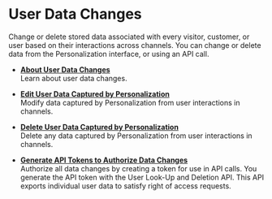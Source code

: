 

# User Data Changes

Change or delete stored data associated with every visitor, customer, or user
based on their interactions across channels. You can change or delete data
from the Personalization interface, or using an API call.

  * **[About User Data Changes](https://help.salesforce.com/s/articleView?id=sf.mc_pers_user_data_changes_about.htm&language=en_US&type=5)**  
Learn about user data changes.

  * **[Edit User Data Captured by Personalization](https://help.salesforce.com/s/articleView?id=sf.mc_pers_user_data_edit.htm&language=en_US&type=5)**  
Modify data captured by Personalization from user interactions in channels.

  * **[Delete User Data Captured by Personalization](https://help.salesforce.com/s/articleView?id=sf.mc_pers_user_data_delete.htm&language=en_US&type=5)**  
Delete any data captured by Personalization from user interactions in
channels.

  * **[Generate API Tokens to Authorize Data Changes](https://help.salesforce.com/s/articleView?id=sf.mc_pers_api_token_generate.htm&language=en_US&type=5)**  
Authorize all data changes by creating a token for use in API calls. You
generate the API token with the User Look-Up and Deletion API. This API
exports individual user data to satisfy right of access requests.

